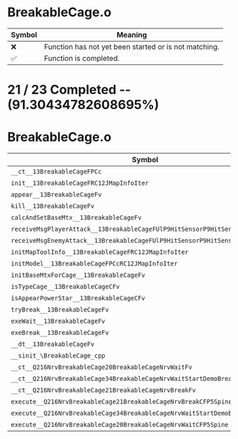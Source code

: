 # BreakableCage.o
| Symbol | Meaning 
| ------------- | ------------- 
| :x: | Function has not yet been started or is not matching. 
| :white_check_mark: | Function is completed. 


# 21 / 23 Completed -- (91.30434782608695%)
# BreakableCage.o
| Symbol | Decompiled? |
| ------------- | ------------- |
| `__ct__13BreakableCageFPCc` | :white_check_mark: |
| `init__13BreakableCageFRC12JMapInfoIter` | :x: |
| `appear__13BreakableCageFv` | :white_check_mark: |
| `kill__13BreakableCageFv` | :white_check_mark: |
| `calcAndSetBaseMtx__13BreakableCageFv` | :x: |
| `receiveMsgPlayerAttack__13BreakableCageFUlP9HitSensorP9HitSensor` | :white_check_mark: |
| `receiveMsgEnemyAttack__13BreakableCageFUlP9HitSensorP9HitSensor` | :white_check_mark: |
| `initMapToolInfo__13BreakableCageFRC12JMapInfoIter` | :white_check_mark: |
| `initModel__13BreakableCageFPCcRC12JMapInfoIter` | :white_check_mark: |
| `initBaseMtxForCage__13BreakableCageFv` | :white_check_mark: |
| `isTypeCage__13BreakableCageCFv` | :white_check_mark: |
| `isAppearPowerStar__13BreakableCageCFv` | :white_check_mark: |
| `tryBreak__13BreakableCageFv` | :white_check_mark: |
| `exeWait__13BreakableCageFv` | :white_check_mark: |
| `exeBreak__13BreakableCageFv` | :white_check_mark: |
| `__dt__13BreakableCageFv` | :white_check_mark: |
| `__sinit_\BreakableCage_cpp` | :white_check_mark: |
| `__ct__Q216NrvBreakableCage20BreakableCageNrvWaitFv` | :white_check_mark: |
| `__ct__Q216NrvBreakableCage34BreakableCageNrvWaitStartDemoBreakFv` | :white_check_mark: |
| `__ct__Q216NrvBreakableCage21BreakableCageNrvBreakFv` | :white_check_mark: |
| `execute__Q216NrvBreakableCage21BreakableCageNrvBreakCFP5Spine` | :white_check_mark: |
| `execute__Q216NrvBreakableCage34BreakableCageNrvWaitStartDemoBreakCFP5Spine` | :white_check_mark: |
| `execute__Q216NrvBreakableCage20BreakableCageNrvWaitCFP5Spine` | :white_check_mark: |
